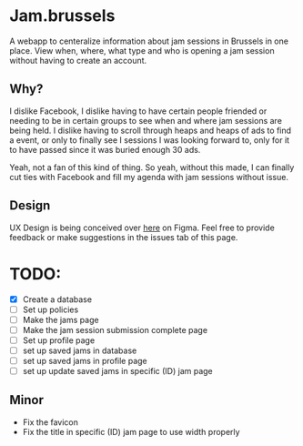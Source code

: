 # Jam.brussels

A webapp to centeralize information about jam sessions in Brussels in one place. View when, where, what type and who is opening a jam session without having to create an account.

## Why?

I dislike Facebook, I dislike having to have certain people friended or needing to be in certain groups to see when and where jam sessions are being held. I dislike having to scroll through heaps and heaps of ads to find a event, or only to finally see I sessions I was looking forward to, only for it to have passed since it was buried enough 30 ads.

Yeah, not a fan of this kind of thing. So yeah, without this made, I can finally cut ties with Facebook and fill my agenda with jam sessions without issue.

## Design

UX Design is being conceived over [here](https://www.figma.com/file/gNKtt6HTorugMfGsUuNakR/jam.brussels?node-id=0%3A1) on Figma. Feel free to provide feedback or make suggestions in the issues tab of this page.


# TODO:

- [x] Create a database
- [ ] Set up policies
- [ ] Make the jams page
- [ ] Make the jam session submission complete page
- [ ] Set up profile page
- [ ] set up saved jams in database
- [ ] set up saved jams in profile page
- [ ] set up update saved jams in specific (ID) jam page

## Minor
- Fix the favicon
- Fix the title in specific (ID) jam page to use width properly


